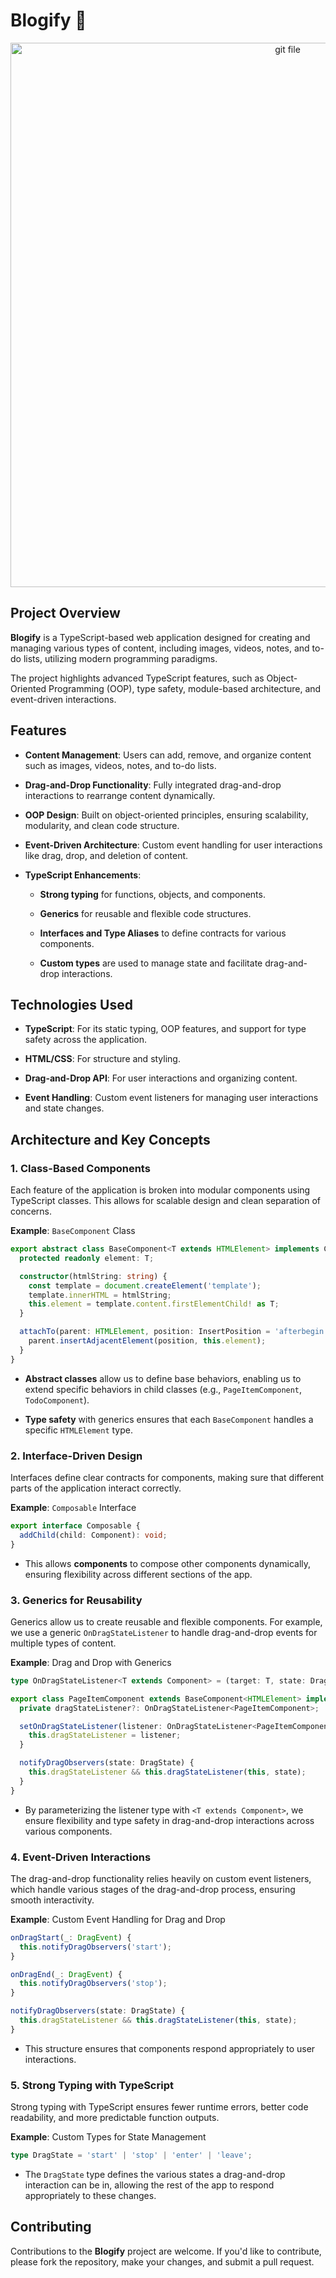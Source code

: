 # Blogify 📝
<p align="center">
<img width="871" alt="git file" src="https://github.com/user-attachments/assets/4f01d582-8f5f-46b6-88b4-caa675e76291">
</p>


## Project Overview

**Blogify** is a TypeScript-based web application designed for creating and managing various types of content, including images, videos, notes, and to-do lists, utilizing modern programming paradigms.

The project highlights advanced TypeScript features, such as Object-Oriented Programming (OOP), type safety, module-based architecture, and event-driven interactions.

## Features

- **Content Management**: Users can add, remove, and organize content such as images, videos, notes, and to-do lists.
  
- **Drag-and-Drop Functionality**: Fully integrated drag-and-drop interactions to rearrange content dynamically.
  
- **OOP Design**: Built on object-oriented principles, ensuring scalability, modularity, and clean code structure.
  
- **Event-Driven Architecture**: Custom event handling for user interactions like drag, drop, and deletion of content.
  
- **TypeScript Enhancements**:
  - **Strong typing** for functions, objects, and components.
    
  - **Generics** for reusable and flexible code structures.
    
  - **Interfaces and Type Aliases** to define contracts for various components.
    
  - **Custom types** are used to manage state and facilitate drag-and-drop interactions.



## Technologies Used

- **TypeScript**: For its static typing, OOP features, and support for type safety across the application.
  
- **HTML/CSS**: For structure and styling.
  
- **Drag-and-Drop API**: For user interactions and organizing content.
  
- **Event Handling**: Custom event listeners for managing user interactions and state changes.


## Architecture and Key Concepts

### 1. Class-Based Components

Each feature of the application is broken into modular components using TypeScript classes. This allows for scalable design and clean separation of concerns.

**Example**: `BaseComponent` Class

```typescript
export abstract class BaseComponent<T extends HTMLElement> implements Component {
  protected readonly element: T;

  constructor(htmlString: string) {
    const template = document.createElement('template');
    template.innerHTML = htmlString;
    this.element = template.content.firstElementChild! as T;
  }

  attachTo(parent: HTMLElement, position: InsertPosition = 'afterbegin') {
    parent.insertAdjacentElement(position, this.element);
  }
}
```
- **Abstract classes** allow us to define base behaviors, enabling us to extend specific behaviors in child classes (e.g., `PageItemComponent`, `TodoComponent`).
  
- **Type safety** with generics ensures that each `BaseComponent` handles a specific `HTMLElement` type.

### 2. Interface-Driven Design

Interfaces define clear contracts for components, making sure that different parts of the application interact correctly.

**Example**: `Composable` Interface

```typescript
export interface Composable {
  addChild(child: Component): void;
}
```
- This allows **components** to compose other components dynamically, ensuring flexibility across different sections of the app.

### 3. Generics for Reusability

Generics allow us to create reusable and flexible components. For example, we use a generic `OnDragStateListener` to handle drag-and-drop events for multiple types of content.

**Example**: Drag and Drop with Generics

```typescript
type OnDragStateListener<T extends Component> = (target: T, state: DragState) => void;

export class PageItemComponent extends BaseComponent<HTMLElement> implements SectionContainer {
  private dragStateListener?: OnDragStateListener<PageItemComponent>;

  setOnDragStateListener(listener: OnDragStateListener<PageItemComponent>) {
    this.dragStateListener = listener;
  }

  notifyDragObservers(state: DragState) {
    this.dragStateListener && this.dragStateListener(this, state);
  }
}
```
- By parameterizing the listener type with `<T extends Component>`, we ensure flexibility and type safety in drag-and-drop interactions across various components.

### 4. Event-Driven Interactions

The drag-and-drop functionality relies heavily on custom event listeners, which handle various stages of the drag-and-drop process, ensuring smooth interactivity.

**Example**: Custom Event Handling for Drag and Drop

```typescript
onDragStart(_: DragEvent) {
  this.notifyDragObservers('start');
}

onDragEnd(_: DragEvent) {
  this.notifyDragObservers('stop');
}

notifyDragObservers(state: DragState) {
  this.dragStateListener && this.dragStateListener(this, state);
}
```
- This structure ensures that components respond appropriately to user interactions.

### 5. Strong Typing with TypeScript

Strong typing with TypeScript ensures fewer runtime errors, better code readability, and more predictable function outputs.

**Example**: Custom Types for State Management

```typescript
type DragState = 'start' | 'stop' | 'enter' | 'leave';
```
- The `DragState` type defines the various states a drag-and-drop interaction can be in, allowing the rest of the app to respond appropriately to these changes.

## Contributing
Contributions to the **Blogify** project are welcome. If you'd like to contribute, please fork the repository, make your changes, and submit a pull request.


